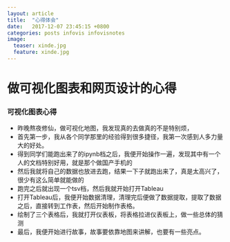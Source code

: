 ```yaml
---
layout: article
title:  "心得体会"
date:   2017-12-07 23:45:15 +0800
categories: posts infovis infovisnotes
image:
  teaser: xinde.jpg
  feature: xinde.jpg
---
```


# 做可视化图表和网页设计的心得



### 可视化图表心得

 - 昨晚熬夜修仙，做可视化地图，我发现真的去做真的不是特别烦，
 - 首先第一步，我从各个同学那里的经验得到很多捷径，我第一次感到人多力量大的好处。
 - 得到同学们能跑出来了的ipynb档之后，我便开始操作一遍，发现其中有一个人的文档特别好用，就是那个做国产手机的
 - 然后我就将自己的数据也放进去跑，结果一下子就跑出来了，真是太高兴了，很少有这么简单就能做的
 - 跑完之后就出现一个tsv档，然后我就开始打开Tableau
 - 打开Tableau后，我便开始数据清理，清理完后便做了数据提取，提取了数据之后，直接转到工作表，然后开始制作表格。
 - 绘制了三个表格后，我就打开仪表板，将表格拉进仪表板上，做一些总体的猜测
 - 最后，我便开始进行故事，故事要依靠地图来讲解，也要有一些亮点。

